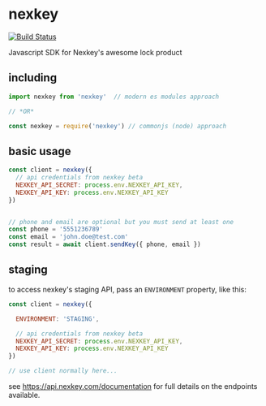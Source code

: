# nexkey

[![Build Status](https://travis-ci.org/mreinstein/nexkey.svg?branch=master)](https://travis-ci.org/mreinstein/nexkey)

Javascript SDK for Nexkey's awesome lock product



## including

```javascript
import nexkey from 'nexkey'  // modern es modules approach

// *OR*

const nexkey = require('nexkey') // commonjs (node) approach
```


## basic usage

```javascript
const client = nexkey({
  // api credentials from nexkey beta
  NEXKEY_API_SECRET: process.env.NEXKEY_API_KEY,
  NEXKEY_API_KEY: process.env.NEXKEY_API_KEY
})


// phone and email are optional but you must send at least one
const phone = '5551236789'
const email = 'john.doe@test.com'
const result = await client.sendKey({ phone, email })

```


## staging

to access nexkey's staging API, pass an `ENVIRONMENT` property, like this:

```javascript
const client = nexkey({

  ENVIRONMENT: 'STAGING',

  // api credentials from nexkey beta
  NEXKEY_API_SECRET: process.env.NEXKEY_API_KEY,
  NEXKEY_API_KEY: process.env.NEXKEY_API_KEY
})

// use client normally here...

```


see https://api.nexkey.com/documentation for full details on the endpoints available.
